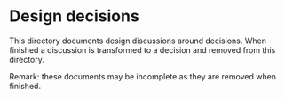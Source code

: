 # Design decisions

This directory documents design discussions around decisions. When finished a discussion
is transformed to a decision and removed from this directory.

Remark: these documents may be incomplete as they are removed when finished.
